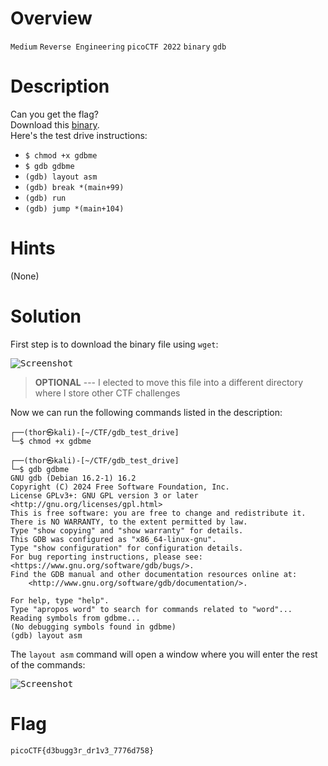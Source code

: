 # Overview
`Medium` `Reverse Engineering` `picoCTF 2022` `binary` `gdb`

# Description
Can you get the flag?   
Download this [binary](https://artifacts.picoctf.net/c/87/gdbme).   
Here's the test drive instructions:

- `$ chmod +x gdbme`
- `$ gdb gdbme`
- `(gdb) layout asm`
- `(gdb) break *(main+99)`
- `(gdb) run`
- `(gdb) jump *(main+104)`

# Hints
(None)

# Solution
First step is to download the binary file using `wget`:

<kbd>![Screenshot](https://github.com/user-attachments/assets/2b289093-61a3-4ef8-8f9d-17912e1071c0)</kbd>

> **OPTIONAL** --- I elected to move this file into a different directory where I store other CTF challenges

Now we can run the following commands listed in the description:

```console
┌──(thor㉿kali)-[~/CTF/gdb_test_drive]
└─$ chmod +x gdbme
```
```console
┌──(thor㉿kali)-[~/CTF/gdb_test_drive]
└─$ gdb gdbme
GNU gdb (Debian 16.2-1) 16.2
Copyright (C) 2024 Free Software Foundation, Inc.
License GPLv3+: GNU GPL version 3 or later <http://gnu.org/licenses/gpl.html>
This is free software: you are free to change and redistribute it.
There is NO WARRANTY, to the extent permitted by law.
Type "show copying" and "show warranty" for details.
This GDB was configured as "x86_64-linux-gnu".
Type "show configuration" for configuration details.
For bug reporting instructions, please see:
<https://www.gnu.org/software/gdb/bugs/>.
Find the GDB manual and other documentation resources online at:
    <http://www.gnu.org/software/gdb/documentation/>.

For help, type "help".
Type "apropos word" to search for commands related to "word"...
Reading symbols from gdbme...
(No debugging symbols found in gdbme)
(gdb) layout asm
```

The `layout asm` command will open a window where you will enter the rest of the commands:

<kbd>![Screenshot](https://github.com/user-attachments/assets/dd771b35-c945-4189-a815-01a17af0c2d7)</kbd>

# Flag
`picoCTF{d3bugg3r_dr1v3_7776d758}`
